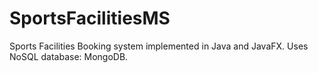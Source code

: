 # SportsFacilitiesMS
Sports Facilities Booking system implemented in Java and JavaFX.
Uses NoSQL database: MongoDB.
